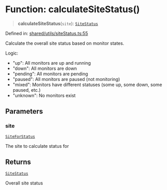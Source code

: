 # Function: calculateSiteStatus()

> **calculateSiteStatus**(`site`): [`SiteStatus`](../../../types/type-aliases/SiteStatus.md)

Defined in: [shared/utils/siteStatus.ts:55](https://github.com/Nick2bad4u/Uptime-Watcher/blob/3cce0c3b352c8390536ca3c7399ece50a05faf18/shared/utils/siteStatus.ts#L55)

Calculate the overall site status based on monitor states.

Logic:
- "up": All monitors are up and running
- "down": All monitors are down
- "pending": All monitors are pending
- "paused": All monitors are paused (not monitoring)
- "mixed": Monitors have different statuses (some up, some down, some paused, etc.)
- "unknown": No monitors exist

## Parameters

### site

[`SiteForStatus`](../../../types/interfaces/SiteForStatus.md)

The site to calculate status for

## Returns

[`SiteStatus`](../../../types/type-aliases/SiteStatus.md)

Overall site status
